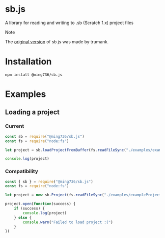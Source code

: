 # sb.js

A library for reading and writing to .sb (Scratch 1.x) project files

> [!NOTE]
> The [original version](https://github.com/trumank/sb.js) of sb.js was made by trumank.

# Installation
```
npm install @ming736/sb.js
```
# Examples
## Loading a project
### Current
```js
const sb = require("@ming736/sb.js")
const fs = require("node:fs")

let project = sb.loadProjectFromBuffer(fs.readFileSync("./examples/exampleProject.sb"))

console.log(project)
```
### Compatibility
```js
const { sb } = require("@ming736/sb.js")
const fs = require("node:fs")

let project = new sb.Project(fs.readFileSync("./examples/exampleProject.sb"))

project.open(function(success) {
    if (success) {
        console.log(project)
    } else {
        console.warn("Failed to load project :(")
    }
})
```